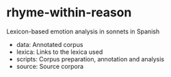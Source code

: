 # rhyme-within-reason

Lexicon-based emotion analysis in sonnets in Spanish

- data: Annotated corpus
- lexica: Links to the lexica used
- scripts: Corpus preparation, annotation and analysis
- source: Source corpora